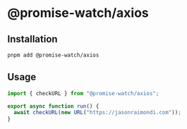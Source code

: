 # @promise-watch/axios

## Installation 

```bash
pnpm add @promise-watch/axios
```

## Usage

```typescript
import { checkURL } from "@promise-watch/axios";

export async function run() {
  await checkURL(new URL("https://jasonraimondi.com"));
}
```
